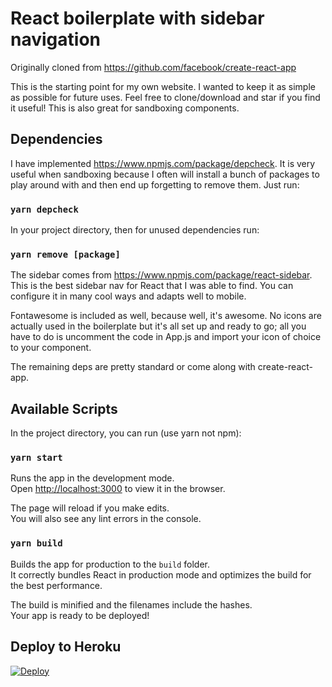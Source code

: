 # React boilerplate with sidebar navigation

Originally cloned from https://github.com/facebook/create-react-app

This is the starting point for my own website. I wanted to keep it as simple as possible for future uses. Feel free to clone/download and star if you find it useful! This is also great for sandboxing components.

## Dependencies
I have implemented https://www.npmjs.com/package/depcheck. It is very useful when sandboxing because I often will install a bunch of packages to play around with and then end up forgetting to remove them. Just run:

### `yarn depcheck`

In your project directory, then for unused dependencies run:

### `yarn remove [package]`

The sidebar comes from https://www.npmjs.com/package/react-sidebar. This is the best sidebar nav for React that I was able to find. You can configure it in many cool ways and adapts well to mobile. 

Fontawesome is included as well, because well, it's awesome. No icons are actually used in the boilerplate but it's all set up and ready to go; all you have to do is uncomment the code in App.js and import your icon of choice to your component.

The remaining deps are pretty standard or come along with create-react-app. 

## Available Scripts

In the project directory, you can run (use yarn not npm):

### `yarn start`

Runs the app in the development mode.<br>
Open [http://localhost:3000](http://localhost:3000) to view it in the browser.

The page will reload if you make edits.<br>
You will also see any lint errors in the console.

### `yarn build`

Builds the app for production to the `build` folder.<br>
It correctly bundles React in production mode and optimizes the build for the best performance.

The build is minified and the filenames include the hashes.<br>
Your app is ready to be deployed!

## Deploy to Heroku

[![Deploy](https://www.herokucdn.com/deploy/button.png)](https://heroku.com/deploy)
